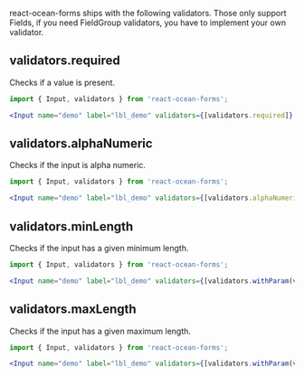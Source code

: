 react-ocean-forms ships with the following validators. Those only support Fields, if you need FieldGroup validators, you have to implement your own validator.

## validators.required
Checks if a value is present.
```jsx static
import { Input, validators } from 'react-ocean-forms';

<Input name="demo" label="lbl_demo" validators={[validators.required]} />
```

## validators.alphaNumeric
Checks if the input is alpha numeric.
```jsx static
import { Input, validators } from 'react-ocean-forms';

<Input name="demo" label="lbl_demo" validators={[validators.alphaNumeric]} />
```

## validators.minLength
Checks if the input has a given minimum length.
```jsx static
import { Input, validators } from 'react-ocean-forms';

<Input name="demo" label="lbl_demo" validators={[validators.withParam(validators.minLength, 100)]} />
```

## validators.maxLength
Checks if the input has a given maximum length.
```jsx static
import { Input, validators } from 'react-ocean-forms';

<Input name="demo" label="lbl_demo" validators={[validators.withParam(validators.maxLength, 100)]} />
```
